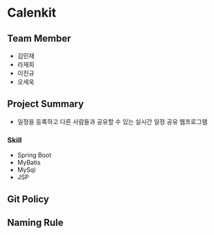 # Calenkit
## Team Member
- 김민재
- 라재희
- 이진규
- 오세욱

## Project Summary
- 일정을 등록하고 다른 사람들과 공유할 수 있는 실시간 일정 공유 웹프로그램

### Skill
- Spring Boot
- MyBatis
- MySql
- JSP

## Git Policy

## Naming Rule

